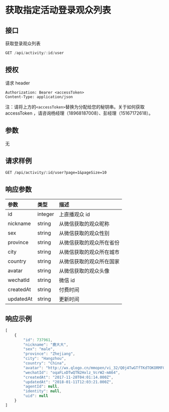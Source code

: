 # 获取指定活动登录观众列表

## 接口

获取登录观众列表

```javascript
GET /api/activity/:id/user
```

## 授权

请求 header

```http
Authorization: Bearer <accessToken>
Content-Type: application/json
```

注：请将上方的`<accessToken>`替换为分配给您的秘钥串。关于如何获取 accessToken ，请咨询杨经理（18968187008）、彭经理（15167172618）。

## 参数

无

## 请求样例

```text
GET /api/activity/:id/user?page=1&pageSize=10
```

## 响应参数

| 参数 | 类型 | 描述 |
| :--- | :--- | :--- |
| id | integer | 上直播观众 id |
| nickname | string | 从微信获取的观众昵称 |
| sex | string | 从微信获取的观众性别 |
| province | string | 从微信获取的观众所在省份 |
| city | string | 从微信获取的观众所在城市 |
| country | string | 从微信获取的观众所在国家 |
| avatar | string | 从微信获取的观众头像 |
| wechatId | string | 微信 id |
| createdAt | string | 付费时间 |
| updatedAt | string | 更新时间 |

## 响应示例

```javascript
[
    {
        "id": 737961,
        "nickname": "鹿大大",
        "sex": "male",
        "province": "Zhejiang",
        "city": "Hangzhou",
        "country": "China",
        "avatar": "http://wx.qlogo.cn/mmopen/vi_32/Q0j4TwGTfTKdTOKORMFGGUgib8thbKENnzZtpy0iabWcdVkh9eiaK9Ros4tcJtE88babelA7VuibGWbheFOmhd9Mxw/132",
        "wechatId": "oqaFLxDTwQTN2Hxlz_VcrW2-mA64",
        "createdAt": "2017-11-28T04:01:14.000Z",
        "updatedAt": "2018-01-11T12:03:21.000Z",
        "agentId": null,
        "identity": null,
        "uid": null
    }
]
```

